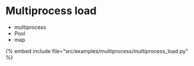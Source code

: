 # Multiprocess load

* multiprocess
* Pool
* map

{% embed include file="src/examples/multiprocess/multiprocess_load.py" %}


